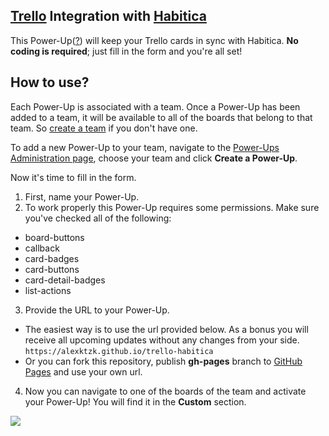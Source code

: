 ## [Trello](https://trello.com) Integration with [Habitica](https://habitica.com)
This Power-Up([?](https://trello.com/en/guide/power-up-productivity)) will keep your Trello cards in sync with Habitica. **No coding is required**; just fill in the form and you're all set!

## How to use?
Each Power-Up is associated with a team. Once a Power-Up has been added to a team, it will be available to all of the boards that belong to that team. So [create a team](https://trello.com/en/guide/create-a-team.html) if you don't have one.

To add a new Power-Up to your team, navigate to the [Power-Ups Administration page](https://trello.com/power-ups/admin), choose your team and click **Create a Power-Up**.

Now it's time to fill in the form.

1. First, name your Power-Up.
2. To work properly this Power-Up requires some permissions. Make sure you've checked all of the following:
  * board-buttons
  * callback
  * card-badges
  * card-buttons
  * card-detail-badges
  * list-actions
3. Provide the URL to your Power-Up.
  * The easiest way is to use the url provided below. As a bonus you will receive all upcoming updates without any changes from your side.  
  `https://alexktzk.github.io/trello-habitica`  
  * Or you can fork this repository, publish **gh-pages** branch to [GitHub Pages](https://pages.github.com) and use your own url.
4. Now you can navigate to one of the boards of the team and activate your Power-Up! You will find it in the **Custom** section.

![](https://github.com/alexktzk/trello-habitica/blob/master/docs/img/ui.png)
